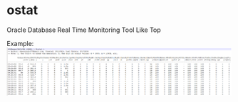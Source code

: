 # ostat
Oracle Database Real Time Monitoring Tool Like Top

Example:
![alt text](screenshots/ostat.png)
